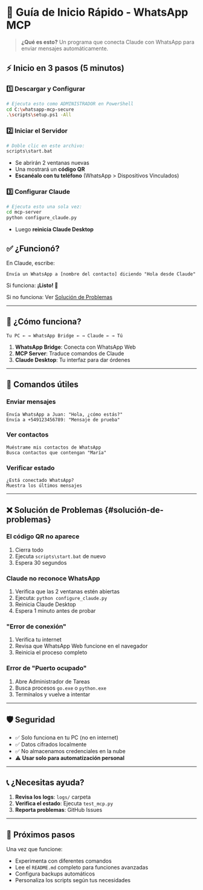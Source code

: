 # 🚀 Guía de Inicio Rápido - WhatsApp MCP

> **¿Qué es esto?** Un programa que conecta Claude con WhatsApp para enviar mensajes automáticamente.

## ⚡ Inicio en 3 pasos (5 minutos)

### 1️⃣ **Descargar y Configurar**
```bash
# Ejecuta esto como ADMINISTRADOR en PowerShell
cd C:\whatsapp-mcp-secure
.\scripts\setup.ps1 -All
```

### 2️⃣ **Iniciar el Servidor**
```bash
# Doble clic en este archivo:
scripts\start.bat
```
- Se abrirán 2 ventanas nuevas
- Una mostrará un **código QR**
- **Escanéalo con tu teléfono** (WhatsApp > Dispositivos Vinculados)

### 3️⃣ **Configurar Claude**
```bash
# Ejecuta esto una sola vez:
cd mcp-server
python configure_claude.py
```
- Luego **reinicia Claude Desktop**

## ✅ **¿Funcionó?**

En Claude, escribe:
```
Envía un WhatsApp a [nombre del contacto] diciendo "Hola desde Claude"
```

Si funciona: **¡Listo! 🎉**

Si no funciona: Ver [Solución de Problemas](#solución-de-problemas)

---

## 🔧 **¿Cómo funciona?**

```
Tu PC ← → WhatsApp Bridge ← → Claude ← → Tú
```

1. **WhatsApp Bridge**: Conecta con WhatsApp Web
2. **MCP Server**: Traduce comandos de Claude 
3. **Claude Desktop**: Tu interfaz para dar órdenes

---

## 📱 **Comandos útiles**

### Enviar mensajes
```
Envía WhatsApp a Juan: "Hola, ¿cómo estás?"
Envía a +549123456789: "Mensaje de prueba"
```

### Ver contactos
```
Muéstrame mis contactos de WhatsApp
Busca contactos que contengan "María"
```

### Verificar estado
```
¿Está conectado WhatsApp?
Muestra los últimos mensajes
```

---

## ❌ **Solución de Problemas** {#solución-de-problemas}

### El código QR no aparece
1. Cierra todo
2. Ejecuta `scripts\start.bat` de nuevo
3. Espera 30 segundos

### Claude no reconoce WhatsApp
1. Verifica que las 2 ventanas estén abiertas
2. Ejecuta: `python configure_claude.py`
3. Reinicia Claude Desktop
4. Espera 1 minuto antes de probar

### "Error de conexión"
1. Verifica tu internet
2. Revisa que WhatsApp Web funcione en el navegador
3. Reinicia el proceso completo

### Error de "Puerto ocupado"
1. Abre Administrador de Tareas
2. Busca procesos `go.exe` o `python.exe`
3. Termínalos y vuelve a intentar

---

## 🛡️ **Seguridad**

- ✅ Solo funciona en tu PC (no en internet)
- ✅ Datos cifrados localmente
- ✅ No almacenamos credenciales en la nube
- ⚠️ **Usar solo para automatización personal**

---

## 📞 **¿Necesitas ayuda?**

1. **Revisa los logs**: `logs/` carpeta
2. **Verifica el estado**: Ejecuta `test_mcp.py`
3. **Reporta problemas**: GitHub Issues

---

## 🎯 **Próximos pasos**

Una vez que funcione:
- Experimenta con diferentes comandos
- Lee el `README.md` completo para funciones avanzadas
- Configura backups automáticos
- Personaliza los scripts según tus necesidades
